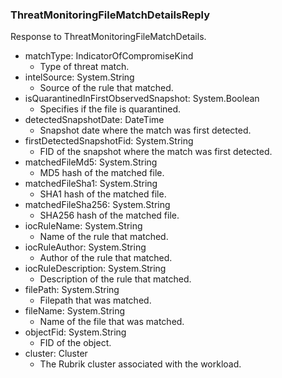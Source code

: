 ### ThreatMonitoringFileMatchDetailsReply
Response to ThreatMonitoringFileMatchDetails.

- matchType: IndicatorOfCompromiseKind
  - Type of threat match.
- intelSource: System.String
  - Source of the rule that matched.
- isQuarantinedInFirstObservedSnapshot: System.Boolean
  - Specifies if the file is quarantined.
- detectedSnapshotDate: DateTime
  - Snapshot date where the match was first detected.
- firstDetectedSnapshotFid: System.String
  - FID of the snapshot where the match was first detected.
- matchedFileMd5: System.String
  - MD5 hash of the matched file.
- matchedFileSha1: System.String
  - SHA1 hash of the matched file.
- matchedFileSha256: System.String
  - SHA256 hash of the matched file.
- iocRuleName: System.String
  - Name of the rule that matched.
- iocRuleAuthor: System.String
  - Author of the rule that matched.
- iocRuleDescription: System.String
  - Description of the rule that matched.
- filePath: System.String
  - Filepath that was matched.
- fileName: System.String
  - Name of the file that was matched.
- objectFid: System.String
  - FID of the object.
- cluster: Cluster
  - The Rubrik cluster associated with the workload.
